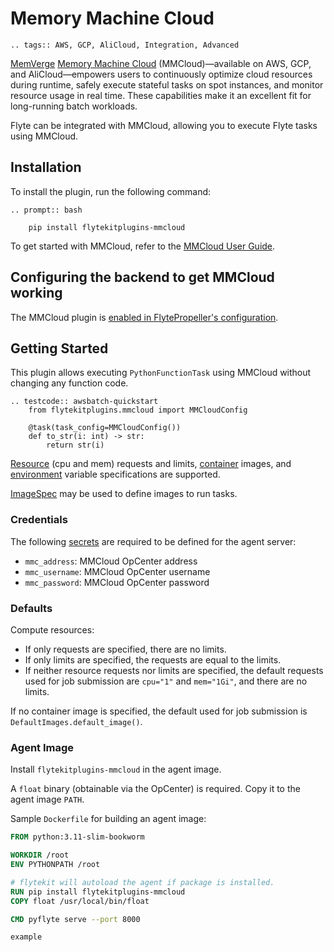 # Memory Machine Cloud

```{eval-rst}
.. tags:: AWS, GCP, AliCloud, Integration, Advanced
```

[MemVerge](https://memverge.com/) [Memory Machine Cloud](https://www.mmcloud.io/) (MMCloud)—available on AWS, GCP, and AliCloud—empowers users to continuously optimize cloud resources during runtime, safely execute stateful tasks on spot instances, and monitor resource usage in real time. These capabilities make it an excellent fit for long-running batch workloads.

Flyte can be integrated with MMCloud, allowing you to execute Flyte tasks using MMCloud.

## Installation

To install the plugin, run the following command:

```{eval-rst}
.. prompt:: bash

    pip install flytekitplugins-mmcloud
```

To get started with MMCloud, refer to the [MMCloud User Guide](https://docs.memverge.com/mmce/current/userguide/olh/index.html).

## Configuring the backend to get MMCloud working

The MMCloud plugin is [enabled in FlytePropeller's configuration](https://docs.flyte.org/en/latest/deployment/plugins/memverge/mmcloud.html).

## Getting Started

This plugin allows executing `PythonFunctionTask` using MMCloud without changing any function code.

```{eval-rst}
.. testcode:: awsbatch-quickstart
    from flytekitplugins.mmcloud import MMCloudConfig

    @task(task_config=MMCloudConfig())
    def to_str(i: int) -> str:
        return str(i)
```

[Resource](https://docs.flyte.org/projects/cookbook/en/latest/auto_examples/productionizing/customizing_resources.html) (cpu and mem) requests and limits, [container](https://docs.flyte.org/projects/cookbook/en/latest/auto_examples/customizing_dependencies/multi_images.html) images, and [environment](https://docs.flyte.org/projects/flytekit/en/latest/generated/flytekit.task.html) variable specifications are supported.

[ImageSpec](https://docs.flyte.org/projects/cookbook/en/latest/auto_examples/customizing_dependencies/image_spec.html) may be used to define images to run tasks.

### Credentials

The following [secrets](https://docs.flyte.org/projects/cookbook/en/latest/auto_examples/productionizing/use_secrets.html) are required to be defined for the agent server:
* `mmc_address`: MMCloud OpCenter address
* `mmc_username`: MMCloud OpCenter username
* `mmc_password`: MMCloud OpCenter password

### Defaults

Compute resources:
* If only requests are specified, there are no limits.
* If only limits are specified, the requests are equal to the limits.
* If neither resource requests nor limits are specified, the default requests used for job submission are `cpu="1"` and `mem="1Gi"`, and there are no limits.

If no container image is specified, the default used for job submission is `DefaultImages.default_image()`.

### Agent Image

Install `flytekitplugins-mmcloud` in the agent image.

A `float` binary (obtainable via the OpCenter) is required. Copy it to the agent image `PATH`.

Sample `Dockerfile` for building an agent image:
```dockerfile
FROM python:3.11-slim-bookworm

WORKDIR /root
ENV PYTHONPATH /root

# flytekit will autoload the agent if package is installed.
RUN pip install flytekitplugins-mmcloud
COPY float /usr/local/bin/float

CMD pyflyte serve --port 8000
```

```{auto-examples-toc}
example
```
